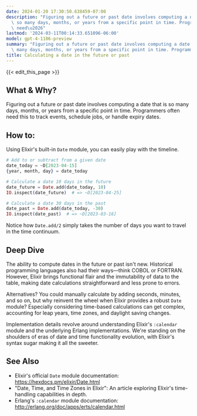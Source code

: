 ```yaml
---
date: 2024-01-20 17:30:50.638459-07:00
description: "Figuring out a future or past date involves computing a date that is\
  \ so many days, months, or years from a specific point in time. Programmers often\
  \ need\u2026"
lastmod: '2024-03-11T00:14:33.651096-06:00'
model: gpt-4-1106-preview
summary: "Figuring out a future or past date involves computing a date that is so\
  \ many days, months, or years from a specific point in time. Programmers often need\u2026"
title: Calculating a date in the future or past
---
```


{{< edit_this_page >}}

## What & Why?
Figuring out a future or past date involves computing a date that is so many days, months, or years from a specific point in time. Programmers often need this to track events, schedule jobs, or handle expiry dates.

## How to:
Using Elixir's built-in `Date` module, you can easily play with the timeline.

```elixir
# Add to or subtract from a given date
date_today = ~D[2023-04-15]
{year, month, day} = date_today

# Calculate a date 10 days in the future
date_future = Date.add(date_today, 10)
IO.inspect(date_future)  # => ~D[2023-04-25]

# Calculate a date 30 days in the past
date_past = Date.add(date_today, -30)
IO.inspect(date_past)  # => ~D[2023-03-16]
```

Notice how `Date.add/2` simply takes the number of days you want to travel in the time continuum.

## Deep Dive
The ability to compute dates in the future or past isn't new. Historical programming languages also had their ways—think COBOL or FORTRAN. However, Elixir brings functional flair and the immutability of data to the table, making date calculations straightforward and less prone to errors.

Alternatives? You could manually calculate by adding seconds, minutes, and so on, but why reinvent the wheel when Elixir provides a robust `Date` module? Especially considering time-based calculations can get complex, accounting for leap years, time zones, and daylight saving changes.

Implementation details revolve around understanding Elixir's `:calendar` module and the underlying Erlang implementations. We're standing on the shoulders of eras of date and time functionality evolution, with Elixir's syntax sugar making it all the sweeter.

## See Also
- Elixir's official `Date` module documentation: https://hexdocs.pm/elixir/Date.html
- "Date, Time, and Time Zones in Elixir": An article exploring Elixir's time-handling capabilities in depth.
- Erlang's `:calendar` module documentation: http://erlang.org/doc/apps/erts/calendar.html
